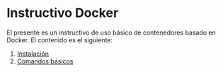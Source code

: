 # Instructivo Docker
El presente es un instructivo de uso básico de contenedores basado en Docker. El contenido es el siguiente: 

1. [Instalación](/01-instalacion.md)
2. [Comandos básicos](/02-comandos-basicos.md)


